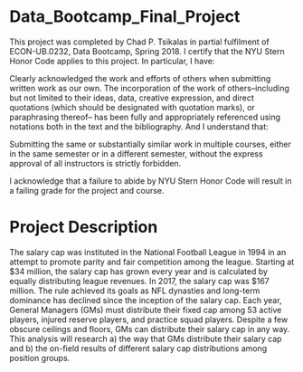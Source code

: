 # Data_Bootcamp_Final_Project
This project was completed by Chad P. Tsikalas in partial fulfilment of ECON-UB.0232, Data Bootcamp, Spring 2018. I certify that the NYU Stern Honor Code applies to this project. In particular, I have:

Clearly acknowledged the work and efforts of others when submitting written work as our own. The incorporation of the work of others–including but not limited to their ideas, data, creative expression, and direct quotations (which should be designated with quotation marks), or paraphrasing thereof– has been fully and appropriately referenced using notations both in the text and the bibliography.
And I understand that:

Submitting the same or substantially similar work in multiple courses, either in the same semester or in a different semester, without the express approval of all instructors is strictly forbidden.

I acknowledge that a failure to abide by NYU Stern Honor Code will result in a failing grade for the project and course.

# Project Description
The salary cap was instituted in the National Football League in 1994 in an attempt to promote parity and fair competition among the league. Starting at $34 million, the salary cap has grown every year and is calculated by equally distributing league revenues. In 2017, the salary cap was $167 million. The rule achieved its goals as NFL dynasties and long-term dominance has declined since the inception of the salary cap. Each year, General Managers (GMs) must distribute their fixed cap among 53 active players, injured reserve players, and practice squad players. Despite a few obscure ceilings and floors, GMs can distribute their salary cap in any way. This analysis will research a) the way that GMs distribute their salary cap and b) the on-field results of different salary cap distributions among position groups.
